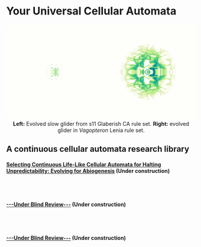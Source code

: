 # Your Universal Cellular Automata

<p align="center">
<img src="/assets/s11_slow_glider_vagopteron_glider.gif")
  <br><br><strong>Left:</strong> Evolved slow glider from s11 Glaberish CA rule set. <strong>Right:</strong> evolved glider in <em>Vagopteron</em> Lenia rule set. 
</p>

## A continuous cellular automata research library

#### [Selecting Continuous Life-Like Cellular Automata for Halting Unpredictability: Evolving for Abiogenesis](https://rivesunder.github.io/yuca/evo_abio) (Under construction)


<br><br>
#### [---Under Blind Review---](https://rivesunder.github.io/yuca/step_size) (Under construction)


<br><br>
#### [---Under Blind Review---](https://rivesunder.github.io/yuca/glaberish) (Under construction)
